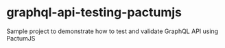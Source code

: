 # graphql-api-testing-pactumjs
Sample project to demonstrate how to test and validate GraphQL API using PactumJS
